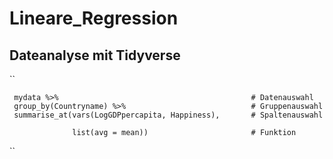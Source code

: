 # Lineare_Regression

## Dateanalyse mit Tidyverse

``
    
     mydata %>%                                           # Datenauswahl               
     group_by(Countryname) %>%                            # Gruppenauswahl
     summarise_at(vars(LogGDPpercapita, Happiness),       # Spaltenauswahl
     
                  list(avg = mean))                       # Funktion  
                  
``

